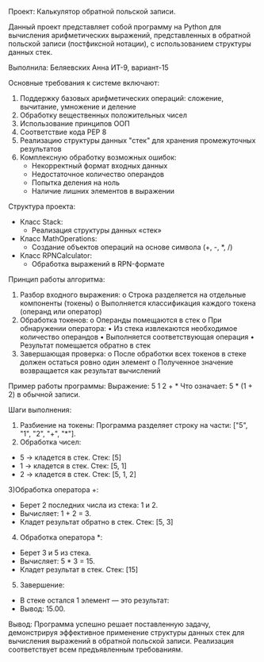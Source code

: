 Проект: Калькулятор обратной польской записи.

Данный проект представляет собой программу на Python для вычисления арифметических выражений, представленных в обратной польской записи (постфиксной нотации), с использованием структуры данных стек.

Выполнила:
Беляевских Анна ИТ-9, вариант-15

Основные требования к системе включают:
1) Поддержку базовых арифметических операций: сложение, вычитание, умножение и деление
2) Обработку вещественных положительных чисел
3) Использование принципов ООП
4) Соответствие кода PEP 8
5) Реализацию структуры данных "стек" для хранения промежуточных результатов
6) Комплексную обработку возможных ошибок:
     * Некорректный формат входных данных
     * Недостаточное количество операндов
     * Попытка деления на ноль
     * Наличие лишних элементов в выражении
      
Структура проекта:
- Класс Stack:
    * Реализация структуры данных «стек»
- Класс MathOperations:
    * Создание объектов операций на основе символа (+, -, *, /)
- Класс RPNCalculator:
    * Обработка выражений в RPN-формате
      
Принцип работы алгоритма:
1.	Разбор входного выражения:
  o	Строка разделяется на отдельные компоненты (токены)
  o	Выполняется классификация каждого токена (операнд или оператор)
2.	Обработка токенов:
  o	Операнды помещаются в стек
  o	При обнаружении оператора:
      •	Из стека извлекаются необходимое количество операндов
      •	Выполняется соответствующая операция
      •	Результат помещается обратно в стек
3.	Завершающая проверка:
  o	После обработки всех токенов в стеке должен остаться ровно один элемент
  o	Полученное значение возвращается как результат вычислений

Пример работы программы:
Выражение: 5 1 2 + *
Что означает: 5 * (1 + 2) в обычной записи.

Шаги выполнения:
1) Разбиение на токены:
   Программа разделяет строку на части: ["5", "1", "2", "+", "*"].
2) Обработка чисел:

  - 5 → кладется в стек. Стек: [5]
  - 1 → кладется в стек. Стек: [5, 1]
  - 2 → кладется в стек. Стек: [5, 1, 2]

3)Обработка оператора +:

  - Берет 2 последних числа из стека: 1 и 2.
  - Вычисляет: 1 + 2 = 3.
  - Кладет результат обратно в стек. Стек: [5, 3]

4) Обработка оператора *:

  - Берет 3 и 5 из стека.
  - Вычисляет: 5 * 3 = 15.
  - Кладет результат в стек. Стек: [15]

5) Завершение:
- В стеке остался 1 элемент — это результат:
- Вывод: 15.00.

Вывод:
Программа успешно решает поставленную задачу, демонстрируя эффективное применение структуры данных стек для вычисления выражений в обратной польской записи. Реализация соответствует всем предъявленным требованиям.
